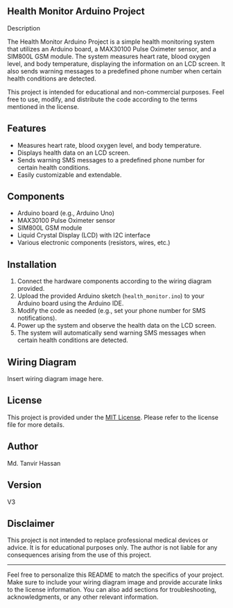 ## Health Monitor Arduino Project


Description

The Health Monitor Arduino Project is a simple health monitoring system that utilizes an Arduino board, a MAX30100 Pulse Oximeter sensor, and a SIM800L GSM module. The system measures heart rate, blood oxygen level, and body temperature, displaying the information on an LCD screen. It also sends warning messages to a predefined phone number when certain health conditions are detected.

This project is intended for educational and non-commercial purposes. Feel free to use, modify, and distribute the code according to the terms mentioned in the license.

## Features

- Measures heart rate, blood oxygen level, and body temperature.
- Displays health data on an LCD screen.
- Sends warning SMS messages to a predefined phone number for certain health conditions.
- Easily customizable and extendable.

## Components

- Arduino board (e.g., Arduino Uno)
- MAX30100 Pulse Oximeter sensor
- SIM800L GSM module
- Liquid Crystal Display (LCD) with I2C interface
- Various electronic components (resistors, wires, etc.)

## Installation

1. Connect the hardware components according to the wiring diagram provided.
2. Upload the provided Arduino sketch (`health_monitor.ino`) to your Arduino board using the Arduino IDE.
3. Modify the code as needed (e.g., set your phone number for SMS notifications).
4. Power up the system and observe the health data on the LCD screen.
5. The system will automatically send warning SMS messages when certain health conditions are detected.

## Wiring Diagram

Insert wiring diagram image here.

## License

This project is provided under the [MIT License](insert_license_link_here). Please refer to the license file for more details.

## Author

Md. Tanvir Hassan

## Version

V3

## Disclaimer

This project is not intended to replace professional medical devices or advice. It is for educational purposes only. The author is not liable for any consequences arising from the use of this project.

---

Feel free to personalize this README to match the specifics of your project. Make sure to include your wiring diagram image and provide accurate links to the license information. You can also add sections for troubleshooting, acknowledgments, or any other relevant information.
